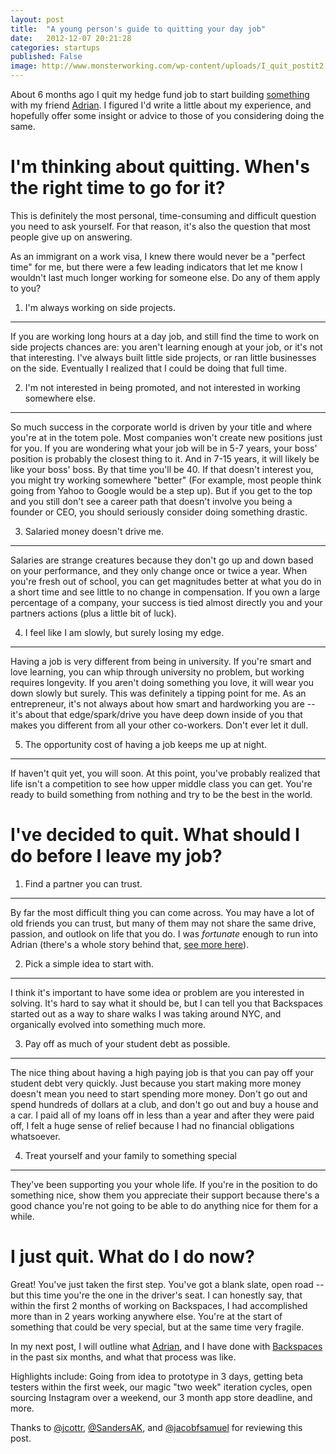 ```yaml
---
layout: post
title:  "A young person's guide to quitting your day job"
date:   2012-12-07 20:21:28
categories: startups
published: False
image: http://www.monsterworking.com/wp-content/uploads/I_quit_postit2.jpg
---
```


About 6 months ago I quit my hedge fund job to start building <a href="http://backspac.es" target="_blank">something</a> with my friend <a href="http://twitter.com/SandersAK">Adrian</a>. I figured I'd write a little about my experience, and hopefully offer some insight or advice to those of you considering doing the same.

I'm thinking about quitting. When's the right time to go for it?
=================================================================

This is definitely the most personal, time-consuming and difficult question you need to ask yourself. For that reason, it's also the question that most people give up on answering.

As an immigrant on a work visa, I knew there would never be a "perfect time" for me, but there were a few leading indicators that let me know I wouldn't last much longer working for someone else. Do any of them apply to you?
  
1) I'm always working on side projects.
----------------------------------------

If you are working long hours at a day job, and still find the time to work on side projects chances are: you aren't learning enough at your job, or it's not that interesting. I've always built little side projects, or ran little businesses on the side. Eventually I realized that I could be doing that full time.

2) I'm not interested in being promoted, and not interested in working somewhere else.
---------------------------------------------------------------------------------------

So much success in the corporate world is driven by your title and where you're at in the totem pole. Most companies won't create new positions just for you. If you are wondering what your job will be in 5-7 years, your boss' position is probably the closest thing to it. And in 7-15 years, it will likely be like your boss' boss. By that time you'll be 40. If that doesn't interest you, you might try working somewhere "better" (For example, most people think going from Yahoo to Google would be a step up). But if you get to the top and you still don't see a career path that doesn't involve you being a founder or CEO, you should seriously consider doing something drastic.

3) Salaried money doesn't drive me.
-----------------------------------

Salaries are strange creatures because they don't go up and down based on your performance, and they only change once or twice a year. When you're fresh out of school, you can get magnitudes better at what you do in a short time and see little to no change in compensation. If you own a large percentage of a company, your success is tied almost directly you and your partners actions (plus a little bit of luck).

4) I feel like I am slowly, but surely losing my edge.
--------------------------------------------------------

Having a job is very different from being in university. If you're smart and love learning, you can whip through university no problem, but working requires longevity. If you aren't doing something you love, it will wear you down slowly but surely. This was definitely a tipping point for me. As an entrepreneur, it's not always about how smart and hardworking you are -- it's about that edge/spark/drive you have deep down inside of you that makes you different from all your other co-workers. Don't ever let it dull.

5) The opportunity cost of having a job keeps me up at night.
--------------------------------------------------------------

If haven't quit yet, you will soon. At this point, you've probably realized that life isn't a competition to see how upper middle class you can get. You're ready to build something from nothing and try to be the best in the world.

I've decided to quit. What should I do before I leave my job?
==============================================================

1) Find a partner you can trust.
---------------------------------

By far the most difficult thing you can come across. You may have a lot of old friends you can trust, but many of them may not share the same drive, passion, and outlook on life that you do. I was <em>fortunate</em> enough to run into Adrian (there's a whole story behind that, <a href="http://techcrunch.com/2011/06/03/venture-crapital-lets-you-play-the-tech-bubble-as-a-video-game/">see more here</a>).

2) Pick a simple idea to start with.
-------------------------------------

I think it's important to have some idea or problem are you interested in solving. It's hard to say what it should be, but I can tell you that Backspaces started out as a way to share walks I was taking around NYC, and organically evolved into something much more.

3) Pay off as much of your student debt as possible.
-----------------------------------------------------

The nice thing about having a high paying job is that you can pay off your student debt very quickly. Just because you start making more money doesn't mean you need to start spending more money. Don't go out and spend hundreds of dollars at a club, and don't go out and buy a house and a car. I paid all of my loans off in less than a year and after they were paid off, I felt a huge sense of relief because I had no financial obligations whatsoever.

4) Treat yourself and your family to something special
-------------------------------------------------------

They've been supporting you your whole life. If you're in the position to do something nice, show them you appreciate their support because there's a good chance you're not going to be able to do anything nice for them for a while.

I just quit. What do I do now?
================================

Great! You've just taken the first step. You've got a blank slate, open road -- but this time you're the one in the driver's seat. I can honestly say, that within the first 2 months of working on Backspaces, I had accomplished more than in 2 years working anywhere else. You're at the start of something that could be very special, but at the same time very fragile.
  
In my next post, I will outline what <a href="http://backspac.es/SandersAK">Adrian</a>, and I have done with <a href="http://www.backspac.es">Backspaces</a> in the past six months, and what that process was like.
  
Highlights include: Going from idea to prototype in 3 days, getting beta testers within the first week, our magic "two week" iteration cycles, open sourcing Instagram over a weekend, our 3 month app store deadline, and more.

Thanks to <a href="http://twitter.com/jcottr">@jcottr</a>, <a href="http://twitter.com/SandersAK">@SandersAK</a>, and <a href="http://twitter.com/jacobfsamuel">@jacobfsamuel</a> for reviewing this post.
